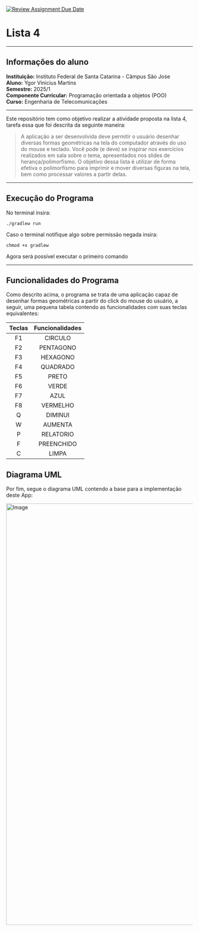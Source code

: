 [![Review Assignment Due Date](https://classroom.github.com/assets/deadline-readme-button-22041afd0340ce965d47ae6ef1cefeee28c7c493a6346c4f15d667ab976d596c.svg)](https://classroom.github.com/a/14jV-K72)

# Lista 4

---

## Informações do aluno
**Instituição:** Instituto Federal de Santa Catarina - Câmpus São Jośe  
**Aluno:** Ygor Vinicius Martins                                        
**Semestre:** 2025/1    
**Componente Curricular:** Programação orientada a objetos (POO)        
**Curso:** Engenharia de Telecomunicações

---

Este repositório tem como objetivo realizar a atividade proposta na lista 4, tarefa essa
que foi descrita da seguinte maneira:

>A aplicação a ser desenvolvida deve permitir o usuário desenhar diversas formas geométricas na tela do
computador através do uso do mouse e teclado. Você pode (e deve) se inspirar nos exercícios realizados em
sala sobre o tema, apresentados nos slides de herança/polimorfismo. O objetivo dessa lista é utilizar de forma
efetiva o polimorfismo para imprimir e mover diversas figuras na tela, bem como processar valores a partir
delas.

--- 

## Execução do Programa  

No terminal insira:

    ./gradlew run

Caso o terminal notifique algo sobre permissão negada insira:

    chmod +x gradlew

Agora será possível executar o primeiro comando

---

## Funcionalidades do Programa

Como descrito acima, o programa se trata de uma aplicação capaz de desenhar formas geométricas
a partir do click do mouse do usuário, a seguir, uma pequena tabela contendo as funcionalidades com
suas teclas equivalentes:  

| Teclas | Funcionalidades |
|:------:|:---------------:|
|   F1   |     CIRCULO     |
|   F2   |    PENTAGONO    |
|   F3   |    HEXAGONO     |
|   F4   |    QUADRADO     |
|   F5   |      PRETO      |
|   F6   |      VERDE      |
|   F7   |      AZUL       |
|   F8   |    VERMELHO     |
|   Q    |     DIMINUI     |        
|   W    |     AUMENTA     |
|   P    |    RELATORIO    |
|   F    |   PREENCHIDO    |
|   C    |      LIMPA      |


## Diagrama UML

Por fim, segue o diagrama UML contendo a base para a implementação deste App:

<img width="1488" height="1139" alt="Image" src="https://github.com/user-attachments/assets/7ab42b77-0c27-4835-880d-07275257748d" />
